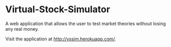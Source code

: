 # Virtual-Stock-Simulator
A web application that allows the user to test market theories without losing any real money.

Visit the application at http://vssim.herokuapp.com/.
